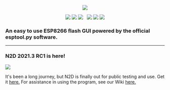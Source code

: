 <p align="center">
  <img src="https://raw.githubusercontent.com/realmrvodka/n2d/master/github/n2d.png"/>
</p>
<p align="center">
  <img src="https://img.shields.io/badge/development-inactive-1DEDC9"/>
  <img src="https://img.shields.io/badge/build_-passing-1DEDC9"/>
  <img src="https://img.shields.io/badge/stage-4_of_4-1E90FF"/>
  &nbsp;
  <img src="https://img.shields.io/static/v1?label=realmrvodka&message=n2d&color=blue&logo=github" href="https://github.com/realmrvodka/n2d"/>
  <img src="https://img.shields.io/github/stars/realmrvodka/n2d?style=socialb" href="https://github.com/realmrvodka/n2d"/>
  <img src="https://img.shields.io/github/forks/realmrvodka/n2d?style=social" href="https://github.com/realmrvodka/n2d"/>
</p>
<h3> 
  An easy to use ESP8266 flash GUI powered by the official esptool.py software. 
</h3>
<hr>
<h3> N2D 2021.3 RC1 is here! </h3>
<img src="https://raw.githubusercontent.com/realmrvodka/n2d/master/github/n2d-main.png"/>

<p>
  It's been a long journey, but N2D is finally out for public testing and use. Get it <a href="https://github.com/realmrvodka/n2d/releases">here.</a>
  For assistance in using the program, see our Wiki <a href="https://github.com/realmrvodka/n2d/Wiki">here.</a>
</p>

